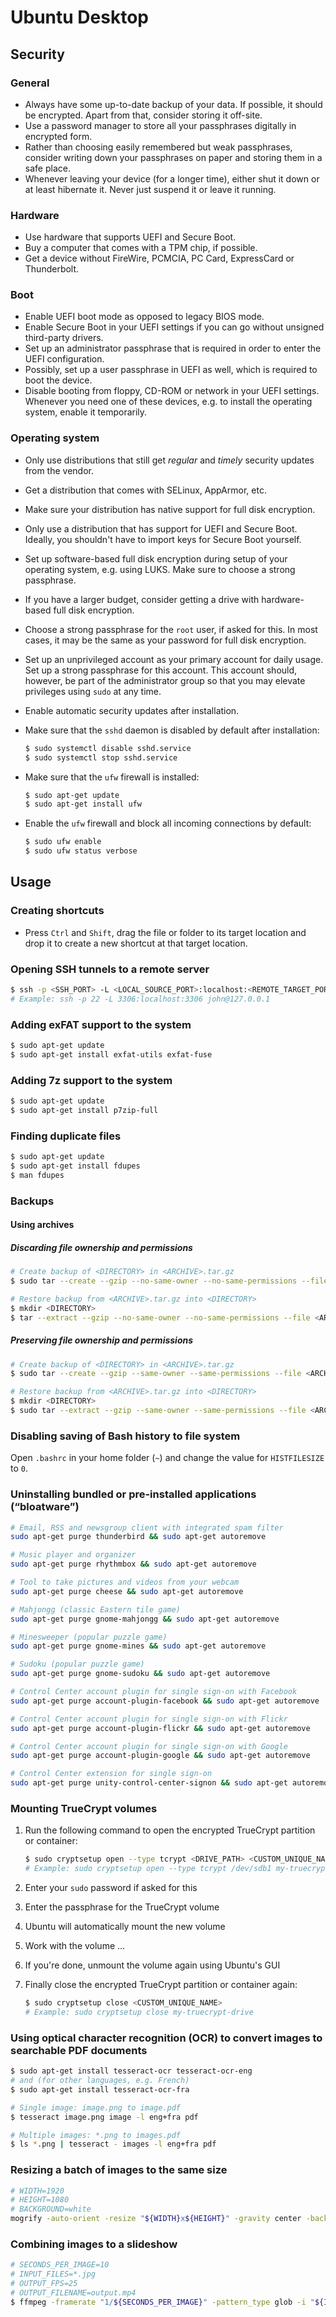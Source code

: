 # Ubuntu Desktop

## Security

### General

 * Always have some up-to-date backup of your data. If possible, it should be encrypted. Apart from that, consider storing it off-site.
 * Use a password manager to store all your passphrases digitally in encrypted form.
 * Rather than choosing easily remembered but weak passphrases, consider writing down your passphrases on paper and storing them in a safe place.
 * Whenever leaving your device (for a longer time), either shut it down or at least hibernate it. Never just suspend it or leave it running.

### Hardware

 * Use hardware that supports UEFI and Secure Boot.
 * Buy a computer that comes with a TPM chip, if possible.
 * Get a device without FireWire, PCMCIA, PC Card, ExpressCard or Thunderbolt.

### Boot

 * Enable UEFI boot mode as opposed to legacy BIOS mode.
 * Enable Secure Boot in your UEFI settings if you can go without unsigned third-party drivers.
 * Set up an administrator passphrase that is required in order to enter the UEFI configuration.
 * Possibly, set up a user passphrase in UEFI as well, which is required to boot the device.
 * Disable booting from floppy, CD-ROM or network in your UEFI settings. Whenever you need one of these devices, e.g. to install the operating system, enable it temporarily.

### Operating system

 * Only use distributions that still get *regular* and *timely* security updates from the vendor.
 * Get a distribution that comes with SELinux, AppArmor, etc.
 * Make sure your distribution has native support for full disk encryption.
 * Only use a distribution that has support for UEFI and Secure Boot. Ideally, you shouldn't have to import keys for Secure Boot yourself.
 * Set up software-based full disk encryption during setup of your operating system, e.g. using LUKS. Make sure to choose a strong passphrase.
 * If you have a larger budget, consider getting a drive with hardware-based full disk encryption.
 * Choose a strong passphrase for the `root` user, if asked for this. In most cases, it may be the same as your password for full disk encryption.
 * Set up an unprivileged account as your primary account for daily usage. Set up a strong passphrase for this account. This account should, however, be part of the administrator group so that you may elevate privileges using `sudo` at any time.
 * Enable automatic security updates after installation.
 * Make sure that the `sshd` daemon is disabled by default after installation:

   ```bash
   $ sudo systemctl disable sshd.service
   $ sudo systemctl stop sshd.service
   ```

 * Make sure that the `ufw` firewall is installed:

   ```bash
   $ sudo apt-get update
   $ sudo apt-get install ufw
   ```

 * Enable the `ufw` firewall and block all incoming connections by default:

   ```bash
   $ sudo ufw enable
   $ sudo ufw status verbose
   ```

## Usage

### Creating shortcuts

 * Press `Ctrl` and `Shift`, drag the file or folder to its target location and drop it to create a new shortcut at that target location.

### Opening SSH tunnels to a remote server

```bash
$ ssh -p <SSH_PORT> -L <LOCAL_SOURCE_PORT>:localhost:<REMOTE_TARGET_PORT> user@server
# Example: ssh -p 22 -L 3306:localhost:3306 john@127.0.0.1
```

### Adding exFAT support to the system

```bash
$ sudo apt-get update
$ sudo apt-get install exfat-utils exfat-fuse
```

### Adding 7z support to the system

```bash
$ sudo apt-get update
$ sudo apt-get install p7zip-full
```

### Finding duplicate files

```bash
$ sudo apt-get update
$ sudo apt-get install fdupes
$ man fdupes
```

### Backups

#### Using archives

##### Discarding file ownership and permissions

```bash
# Create backup of <DIRECTORY> in <ARCHIVE>.tar.gz
$ sudo tar --create --gzip --no-same-owner --no-same-permissions --file <ARCHIVE>.tar.gz <DIRECTORY>

# Restore backup from <ARCHIVE>.tar.gz into <DIRECTORY>
$ mkdir <DIRECTORY>
$ tar --extract --gzip --no-same-owner --no-same-permissions --file <ARCHIVE>.tar.gz -C <DIRECTORY> --strip-components=1
```

##### Preserving file ownership and permissions

```bash
# Create backup of <DIRECTORY> in <ARCHIVE>.tar.gz
$ sudo tar --create --gzip --same-owner --same-permissions --file <ARCHIVE>.tar.gz <DIRECTORY>

# Restore backup from <ARCHIVE>.tar.gz into <DIRECTORY>
$ mkdir <DIRECTORY>
$ sudo tar --extract --gzip --same-owner --same-permissions --file <ARCHIVE>.tar.gz -C <DIRECTORY> --strip-components=1
```

### Disabling saving of Bash history to file system

Open `.bashrc` in your home folder (`~`) and change the value for `HISTFILESIZE` to `0`.

### Uninstalling bundled or pre-installed applications (“bloatware”)

```bash
# Email, RSS and newsgroup client with integrated spam filter
sudo apt-get purge thunderbird && sudo apt-get autoremove

# Music player and organizer
sudo apt-get purge rhythmbox && sudo apt-get autoremove

# Tool to take pictures and videos from your webcam
sudo apt-get purge cheese && sudo apt-get autoremove

# Mahjongg (classic Eastern tile game)
sudo apt-get purge gnome-mahjongg && sudo apt-get autoremove

# Minesweeper (popular puzzle game)
sudo apt-get purge gnome-mines && sudo apt-get autoremove

# Sudoku (popular puzzle game)
sudo apt-get purge gnome-sudoku && sudo apt-get autoremove

# Control Center account plugin for single sign-on with Facebook
sudo apt-get purge account-plugin-facebook && sudo apt-get autoremove

# Control Center account plugin for single sign-on with Flickr
sudo apt-get purge account-plugin-flickr && sudo apt-get autoremove

# Control Center account plugin for single sign-on with Google
sudo apt-get purge account-plugin-google && sudo apt-get autoremove

# Control Center extension for single sign-on
sudo apt-get purge unity-control-center-signon && sudo apt-get autoremove
```

### Mounting TrueCrypt volumes

 1. Run the following command to open the encrypted TrueCrypt partition or container:

    ```bash
    $ sudo cryptsetup open --type tcrypt <DRIVE_PATH> <CUSTOM_UNIQUE_NAME>
    # Example: sudo cryptsetup open --type tcrypt /dev/sdb1 my-truecrypt-drive
    ```

 1. Enter your `sudo` password if asked for this

 1. Enter the passphrase for the TrueCrypt volume

 1. Ubuntu will automatically mount the new volume

 1. Work with the volume ...

 1. If you're done, unmount the volume again using Ubuntu's GUI

 1. Finally close the encrypted TrueCrypt partition or container again:

    ```bash
    $ sudo cryptsetup close <CUSTOM_UNIQUE_NAME>
    # Example: sudo cryptsetup close my-truecrypt-drive
    ```

### Using optical character recognition (OCR) to convert images to searchable PDF documents

```bash
$ sudo apt-get install tesseract-ocr tesseract-ocr-eng
# and (for other languages, e.g. French)
$ sudo apt-get install tesseract-ocr-fra

# Single image: image.png to image.pdf
$ tesseract image.png image -l eng+fra pdf

# Multiple images: *.png to images.pdf
$ ls *.png | tesseract - images -l eng+fra pdf
```

### Resizing a batch of images to the same size

```bash
# WIDTH=1920
# HEIGHT=1080
# BACKGROUND=white
mogrify -auto-orient -resize "${WIDTH}x${HEIGHT}" -gravity center -background "${BACKGROUND}" -extent "${WIDTH}x${HEIGHT}" *.jpg
```

### Combining images to a slideshow

```bash
# SECONDS_PER_IMAGE=10
# INPUT_FILES=*.jpg
# OUTPUT_FPS=25
# OUTPUT_FILENAME=output.mp4
$ ffmpeg -framerate "1/${SECONDS_PER_IMAGE}" -pattern_type glob -i "${INPUT_FILES}" -r "${OUTPUT_FPS}" -c:v libx264 -pix_fmt yuv420p "${OUTPUT_FILENAME}"
```
